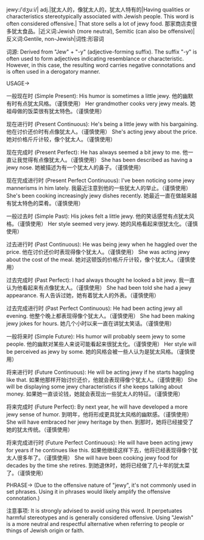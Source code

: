 jewy:/ˈdʒuːi/| adj.|犹太人的，像犹太人的，犹太人特有的|Having qualities or characteristics stereotypically associated with Jewish people.  This word is often considered offensive.| That store sells a lot of jewy food. 那家商店卖很多犹太食品。|近义词:Jewish (more neutral), Semitic (can also be offensive)|反义词:Gentile, non-Jewish|词性:形容词

词源: Derived from "Jew" + "-y" (adjective-forming suffix).  The suffix "-y" is often used to form adjectives indicating resemblance or characteristic.  However, in this case, the resulting word carries negative connotations and is often used in a derogatory manner.

USAGE->

一般现在时 (Simple Present):
His humor is sometimes a little jewy. 他的幽默有时有点犹太风格。（谨慎使用）
Her grandmother cooks very jewy meals. 她祖母做的饭菜很有犹太特色。（谨慎使用）


现在进行时 (Present Continuous):
He's being a little jewy with his bargaining. 他在讨价还价时有点像犹太人。（谨慎使用）
She's acting jewy about the price. 她对价格斤斤计较，像个犹太人。（谨慎使用）


现在完成时 (Present Perfect):
He has always seemed a bit jewy to me.  他一直让我觉得有点像犹太人。（谨慎使用）
She has been described as having a jewy nose.  她被描述为有一个犹太人的鼻子。（谨慎使用）


现在完成进行时 (Present Perfect Continuous):
I've been noticing some jewy mannerisms in him lately. 我最近注意到他的一些犹太人的举止。（谨慎使用）
She's been cooking increasingly jewy dishes recently. 她最近一直在做越来越有犹太特色的菜肴。（谨慎使用）


一般过去时 (Simple Past):
His jokes felt a little jewy. 他的笑话感觉有点犹太风格。（谨慎使用）
Her style seemed very jewy. 她的风格看起来很犹太化。（谨慎使用）


过去进行时 (Past Continuous):
He was being jewy when he haggled over the price. 他在讨价还价时表现得像个犹太人。（谨慎使用）
She was acting jewy about the cost of the meal. 她对这顿饭的价格斤斤计较，像个犹太人。（谨慎使用）


过去完成时 (Past Perfect):
I had always thought he looked a bit jewy. 我一直认为他看起来有点像犹太人。（谨慎使用）
She had been told she had a jewy appearance.  有人告诉过她，她有着犹太人的外表。（谨慎使用）


过去完成进行时 (Past Perfect Continuous):
He had been acting jewy all evening. 他整个晚上都表现得像个犹太人。（谨慎使用）
She had been making jewy jokes for hours. 她几个小时以来一直在讲犹太笑话。（谨慎使用）


一般将来时 (Simple Future):
His humor will probably seem jewy to some people. 他的幽默对某些人来说可能看起来很犹太化。（谨慎使用）
Her style will be perceived as jewy by some. 她的风格会被一些人认为是犹太风格。（谨慎使用）


将来进行时 (Future Continuous):
He will be acting jewy if he starts haggling like that. 如果他那样开始讨价还价，他就会表现得像个犹太人。（谨慎使用）
She will be displaying some jewy characteristics if she keeps talking about money. 如果她一直谈论钱，她就会表现出一些犹太人的特征。（谨慎使用）


将来完成时 (Future Perfect):
By next year, he will have developed a more jewy sense of humor. 到明年，他将形成更具犹太风格的幽默感。（谨慎使用）
She will have embraced her jewy heritage by then. 到那时，她将已经接受了她的犹太传统。（谨慎使用）


将来完成进行时 (Future Perfect Continuous):
He will have been acting jewy for years if he continues like this. 如果他继续这样下去，他将已经表现得像个犹太人很多年了。（谨慎使用）
She will have been cooking jewy food for decades by the time she retires. 到她退休时，她将已经做了几十年的犹太菜了。（谨慎使用）



PHRASE->
(Due to the offensive nature of "jewy", it's not commonly used in set phrases.  Using it in phrases would likely amplify the offensive connotation.)


注意事项:  It is strongly advised to avoid using this word.  It perpetuates harmful stereotypes and is generally considered offensive.  Using "Jewish" is a more neutral and respectful alternative when referring to people or things of Jewish origin or faith.
